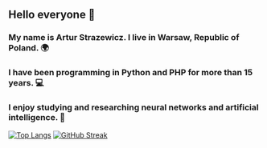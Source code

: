 ## Hello everyone 👋  
### My name is Artur Strazewicz. I live in Warsaw, Republic of Poland. 🌍  
### I have been programming in Python and PHP for more than 15 years. 💻  
### I enjoy studying and researching neural networks and artificial intelligence. 🤖  
[![Top Langs](https://github-readme-stats.vercel.app/api/top-langs/?username=istark)](https://github.com/istark/) [![GitHub Streak](https://streak-stats.demolab.com/?user=iStark)](https://git.io/streak-stats)

<!--
**iStark/iStark** is a ✨ _special_ ✨ repository because its `README.md` (this file) appears on your GitHub profile.

Here are some ideas to get you started:

- 🔭 I’m currently working on ...
- 🌱 I’m currently learning ...
- 👯 I’m looking to collaborate on ...
- 🤔 I’m looking for help with ...
- 💬 Ask me about ...
- 📫 How to reach me: ...
- 😄 Pronouns: ...
- ⚡ Fun fact: ...
-->
